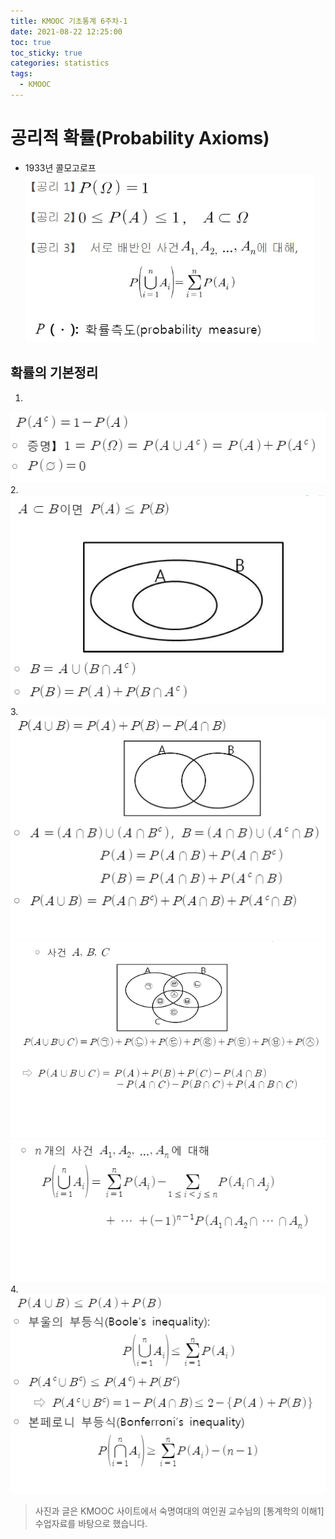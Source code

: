 ```yaml
---
title: KMOOC 기초통계 6주차-1
date: 2021-08-22 12:25:00
toc: true
toc_sticky: true
categories: statistics
tags:
  - KMOOC
---
```


# 공리적 확률(Probability Axioms)
- 1933년 콜모고로프  
![](/assets/images/statistics/axiom.PNG) 

## 확률의 기본정리
1.  
![](/assets/images/statistics/axiom1.PNG) 
2.   
![](/assets/images/statistics/axiom2.PNG) 
3.   
![](/assets/images/statistics/axiom3.PNG)  
![](/assets/images/statistics/axiom3_1.PNG)
![](/assets/images/statistics/axiom3_2.PNG)    
4.   
![](/assets/images/statistics/axiom4.PNG) 



> 사진과 글은 KMOOC 사이트에서 숙명여대의 여인권 교수님의 [통계학의 이해1] 수업자료를 바탕으로 했습니다.  

